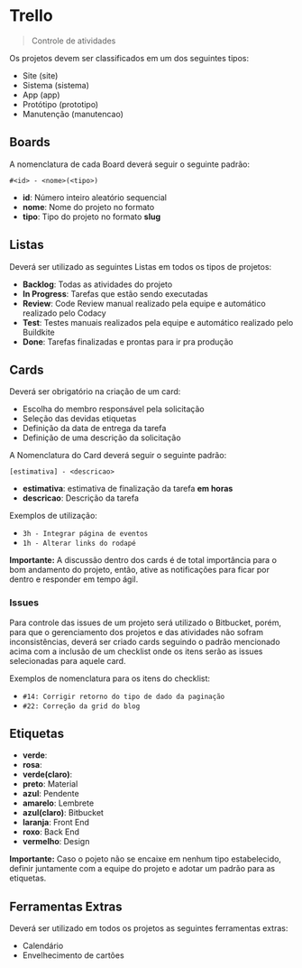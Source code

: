 # Trello

> Controle de atividades

Os projetos devem ser classificados em um dos seguintes tipos:

- Site (site)
- Sistema (sistema)
- App (app)
- Protótipo (prototipo)
- Manutenção (manutencao)

## Boards

A nomenclatura de cada Board deverá seguir o seguinte padrão:

```none
#<id> - <nome>(<tipo>)
```

- **id**: Número inteiro aleatório sequencial
- **nome**: Nome do projeto no formato
- **tipo**: Tipo do projeto no formato **slug**

## Listas

Deverá ser utilizado as seguintes Listas em todos os tipos de projetos:

- **Backlog**: Todas as atividades do projeto
- **In Progress**: Tarefas que estão sendo executadas
- **Review**: Code Review manual realizado pela equipe e automático realizado pelo Codacy
- **Test**: Testes manuais realizados pela equipe e automático realizado pelo Buildkite
- **Done**: Tarefas finalizadas e prontas para ir pra produção

## Cards

Deverá ser obrigatório na criação de um card:

- Escolha do membro responsável pela solicitação
- Seleção das devidas etiquetas
- Definição da data de entrega da tarefa
- Definição de uma descrição da solicitação

A Nomenclatura do Card deverá seguir o seguinte padrão:

```none
[estimativa] - <descricao>
```

- **estimativa**: estimativa de finalização da tarefa **em horas**
- **descricao**: Descrição da tarefa

Exemplos de utilização:

- `3h - Integrar página de eventos`
- `1h - Alterar links do rodapé`

**Importante:** A discussão dentro dos cards é de total importância para o bom andamento do projeto, então, ative as notificações para ficar por dentro e responder em tempo ágil.

### Issues

Para controle das issues de um projeto será utilizado o Bitbucket, porém, para que o gerenciamento dos projetos e das atividades não sofram inconsistências, deverá ser criado cards seguindo o padrão mencionado acima com a inclusão de um checklist onde os itens serão as issues selecionadas para aquele card.

Exemplos de nomenclatura para os itens do checklist:

- `#14: Corrigir retorno do tipo de dado da paginação`
- `#22: Correção da grid do blog`

## Etiquetas

- **verde**:
- **rosa**:
- **verde(claro)**:
- **preto**: Material
- **azul**: Pendente
- **amarelo**: Lembrete
- **azul(claro)**: Bitbucket
- **laranja**: Front End
- **roxo**: Back End
- **vermelho**: Design

**Importante:** Caso o pojeto não se encaixe em nenhum tipo estabelecido, definir juntamente com a equipe do projeto e adotar um padrão para as etiquetas.

## Ferramentas Extras

Deverá ser utilizado em todos os projetos as seguintes ferramentas extras:

- Calendário
- Envelhecimento de cartões
